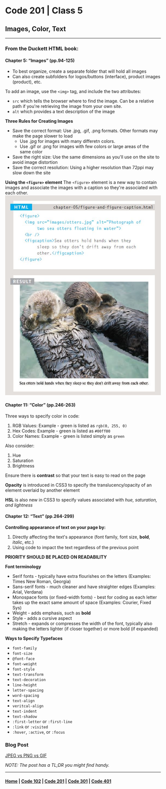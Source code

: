 # Code 201 | Class 5
## Images, Color, Text
***
### From the Duckett HTML book:
#### Chapter 5: “Images” (pp.94-125)
- To best organize, create a separate folder that will hold all images
- Can also create subfolders for logos/buttons (interface), product images (product), etc.

To add an image, use the `<img>` tag, and include the two attributes:
- `src` which tells the browser where to find the image. Can be a relative path if you're retrieving the image from your own site.
- `alt` which provides a text description of the image 

**Three Rules for Creating Images**
- Save the correct format: Use .jpg, .gif, .png formats. Other formats may make the page slower to load
    - Use .jpg for images with many differetn colors.
    - Use .gif or .png for images with few colors or large areas of the same color
- Save the right size: Use the same dimensions as you'll use on the site to avoid image distortion
- Save the correct resolution: Using a higher resolution than 72ppi may slow down the site

**Using the `<figure>` element**
The `<figure>` element is a new way to contain images and associate the images with a caption so they're associated with each other.
![figure_element](figure_element.JPG)

#### Chapter 11: “Color” (pp.246-263)
Three ways to specify color in code:
1. RGB Values: Example - green is listed as `rgb(0, 255, 0)`
2. Hex Codes: Example - green is listed as `#00ff00`
3. Color Names: Example - green is listed simply as `green`

Also consider:
1. Hue
2. Saturation
3. Brightness

Ensure there is **contrast** so that your text is easy to read on the page

**Opacity** is introduced in CSS3 to specify the translucency/opacity of an element overlaid by another element

**HSL** is also new in CSS3 to specify values associated with *hue, saturation, and lightness*


#### Chapter 12: “Text” (pp.264-299)
**Controlling appearance of text on your page by:**
1. Directly affecting the text's appearance (font family, font size, **bold**, *italic*, etc.)
2. Using code to impact the text regardless of the previous point

**PRIORITY SHOULD BE PLACED ON READABILITY**

**Font terminology**
- Serif fonts - typically have extra flourishes on the letters (Examples: Times New Roman, Georgia)
- Sans-serif fonts - much cleaner and have straighter edges (Examples: Arial, Verdana)
- Monospace fonts (or fixed-width fonts) - best for coding as each letter takes up the exact same amount of space (Examples: Courier, Fixed Sys)
- Weight - adds emphasis, such as **bold**
- Style - adds a cursive aspect
- Stretch - expands or compresses the width of the font, typically also making the letters lighter (if closer together) or more bold (if expanded)

**Ways to Specify Typefaces**
- `font-family` 
- `font-size` 
- `@font-face` 
- `font-weight` 
- `font-style` 
- `text-transform` 
- `text-decoration` 
- `line-height` 
- `letter-spacing` 
- `word-spacing` 
- `text-align` 
- `veritcal-align` 
- `text-indent` 
- `text-shadow` 
- `:first-letter` or `:first-line`  
- `:link` or `:visited`  
- `:hover`, `:active`, or `:focus` 

### Blog Post
[JPEG vs PNG vs GIF](https://blog.imagekit.io/jpeg-vs-png-vs-gif-which-image-format-to-use-and-when-c8913ae3e01d)

*NOTE: The post has a TL;DR you might find handy.*


***

#### [Home](README.md) | [Code 102](102.md) | [Code 201](201.md) | [Code 301](301.md) | [Code 401](401.md)